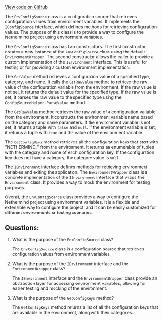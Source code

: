 [View code on GitHub](https://github.com/NethermindEth/nethermind/src/Nethermind/Nethermind.Config/EnvConfigSource.cs)

The `EnvConfigSource` class is a configuration source that retrieves configuration values from environment variables. It implements the `IConfigSource` interface, which defines methods for retrieving configuration values. The purpose of this class is to provide a way to configure the Nethermind project using environment variables.

The `EnvConfigSource` class has two constructors. The first constructor creates a new instance of the `EnvConfigSource` class using the default `EnvironmentWrapper`. The second constructor allows the caller to provide a custom implementation of the `IEnvironment` interface. This is useful for testing or for providing a custom environment implementation.

The `GetValue` method retrieves a configuration value of a specified type, category, and name. It calls the `GetRawValue` method to retrieve the raw value of the configuration variable from the environment. If the raw value is not set, it returns the default value for the specified type. If the raw value is set, it parses the raw value to the specified type using the `ConfigSourceHelper.ParseValue` method.

The `GetRawValue` method retrieves the raw value of a configuration variable from the environment. It constructs the environment variable name based on the category and name parameters. If the environment variable is not set, it returns a tuple with `false` and `null`. If the environment variable is set, it returns a tuple with `true` and the value of the environment variable.

The `GetConfigKeys` method retrieves all the configuration keys that start with "NETHERMIND_" from the environment. It returns an enumerable of tuples with the category and name of each configuration key. If the configuration key does not have a category, the category value is `null`.

The `IEnvironment` interface defines methods for retrieving environment variables and exiting the application. The `EnvironmentWrapper` class is a concrete implementation of the `IEnvironment` interface that wraps the `Environment` class. It provides a way to mock the environment for testing purposes.

Overall, the `EnvConfigSource` class provides a way to configure the Nethermind project using environment variables. It is a flexible and extensible way to configure the project, and it can be easily customized for different environments or testing scenarios.
## Questions: 
 1. What is the purpose of the `EnvConfigSource` class?
    
    The `EnvConfigSource` class is a configuration source that retrieves configuration values from environment variables.

2. What is the purpose of the `IEnvironment` interface and the `EnvironmentWrapper` class?
    
    The `IEnvironment` interface and the `EnvironmentWrapper` class provide an abstraction layer for accessing environment variables, allowing for easier testing and mocking of the environment.

3. What is the purpose of the `GetConfigKeys` method?
    
    The `GetConfigKeys` method returns a list of all the configuration keys that are available in the environment, along with their categories.